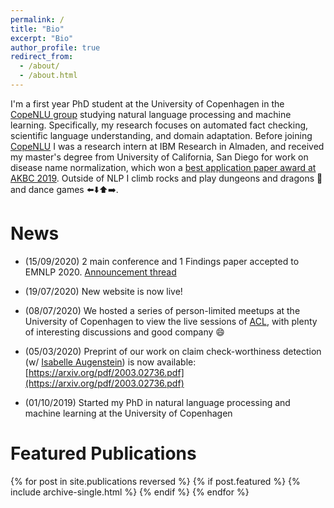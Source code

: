 ```yaml
---
permalink: /
title: "Bio"
excerpt: "Bio"
author_profile: true
redirect_from: 
  - /about/
  - /about.html
---
```


I'm a first year PhD student at the University of Copenhagen in the [CopeNLU group](https://copenlu.github.io/) studying natural language processing and machine learning. Specifically, my research focuses on automated fact checking, scientific language understanding, and domain adaptation. Before joining [CopeNLU](https://copenlu.github.io/) I was a research intern at IBM Research in Almaden, and received my master's degree from University of California, San Diego for work on disease name normalization, which won a [best application paper award at AKBC 2019](https://www.akbc.ws/2019/awards/). Outside of NLP I climb rocks and play dungeons and dragons :dragon_face: and dance games :arrow_left::arrow_down::arrow_up::arrow_right:.

News
========
- (15/09/2020) 2 main conference and 1 Findings paper accepted to EMNLP 2020. [Announcement thread](https://twitter.com/dustin_wright37/status/1305875978405711872?s=20)

- (19/07/2020) New website is now live!

- (08/07/2020) We hosted a series of person-limited meetups at the University of Copenhagen to view the live sessions of [ACL](https://acl2020.org/), with plenty of interesting discussions and good company :smile:

- (05/03/2020) Preprint of our work on claim check-worthiness detection (w/ [Isabelle Augenstein](https://isabelleaugenstein.github.io/)) is now available: [https://arxiv.org/pdf/2003.02736.pdf](https://arxiv.org/pdf/2003.02736.pdf)

- (01/10/2019) Started my PhD in natural language processing and machine learning at the University of Copenhagen

Featured Publications
========
{% for post in site.publications reversed %}
  {% if post.featured %}
    {% include archive-single.html %}
  {% endif %}
{% endfor %}
